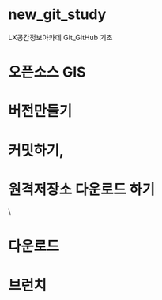 # new_git_study
LX공간정보아카데 Git_GitHub 기초

# 오픈소스 GIS 

# 버전만들기

# 커밋하기, 

# 원격저장소 다운로드 하기
\

# 다운로드

# 브런치